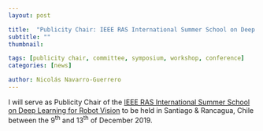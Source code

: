 ```yaml
---
layout: post

title:  "Publicity Chair: IEEE RAS International Summer School on Deep Learning for Robot Vision"
subtitle: ""
thumbnail: 

tags: [publicity chair, committee, symposium, workshop, conference]
categories: [news]

author: Nicolás Navarro-Guerrero
---
```


I will serve as Publicity Chair of the <a href="http://robotvision2019.amtc.cl/" target="_blank">IEEE RAS International Summer School on Deep Learning for Robot Vision</a> to be held in Santiago & Rancagua, Chile between the 9<sup>th</sup> and 13<sup>th</sup> of December 2019.

<!--more-->

